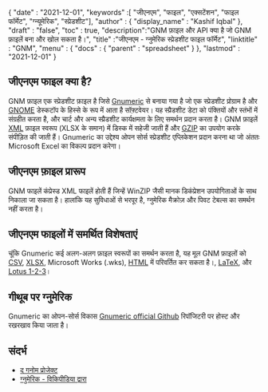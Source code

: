 {
  "date" : "2021-12-01",
  "keywords" :[ "जीएनएम", "फाइल", "एक्सटेंशन", "फाइल फॉर्मेट", "ग्न्यूमेरिक", "स्प्रेडशीट"],
  "author" : {
    "display_name" : "Kashif Iqbal"
},
  "draft" : "false",
  "toc" : true,
  "description":"GNM फ़ाइल और API क्या है जो GNM फ़ाइलें बना और खोल सकता है।",
  "title" :"जीएनएम - ग्नुमेरिक स्प्रेडशीट फाइल फॉर्मेट",
  "linktitle" : "GNM",
  "menu" : {
    "docs" : {
      "parent" : "spreadsheet"
}
},
  "lastmod" : "2021-12-01"
}

## जीएनएम फाइल क्या है?

GNM फ़ाइल एक स्प्रेडशीट फ़ाइल है जिसे [Gnumeric](https://en.wikipedia.org/wiki/Gnumeric) से बनाया गया है जो एक स्प्रेडशीट प्रोग्राम है और [GNOME](https://www.gnome.org/) डेस्कटॉप के हिस्से के रूप में आता है सॉफ़्टवेयर। यह स्प्रैडशीट डेटा को पंक्तियों और स्तंभों में संग्रहीत करता है, और चार्ट और अन्य स्प्रैडशीट कार्यक्षमता के लिए समर्थन प्रदान करता है। GNM फ़ाइलें [XML](/hi/web/xml/) फ़ाइल स्वरूप (XLSX के समान) में डिस्क में सहेजी जाती हैं और [GZIP](/hi/compression/gz/) का उपयोग करके संपीड़ित की जाती हैं। Gnumeric का उद्देश्य ओपन सोर्स स्प्रेडशीट एप्लिकेशन प्रदान करना था जो अंततः Microsoft Excel का विकल्प प्रदान करेगा।

## जीएनएम फ़ाइल प्रारूप

GNM फाइलें कंप्रेस्ड XML फाइलें होती हैं जिन्हें WinZIP जैसी मानक डिकंप्रेशन उपयोगिताओं के साथ निकाला जा सकता है। हालांकि यह सुविधाओं से भरपूर है, ग्नुमेरिक मैक्रोज़ और पिवट टेबल्स का समर्थन नहीं करता है।

## जीएनएम फाइलों में समर्थित विशेषताएं

चूंकि Gnumeric कई अलग-अलग फ़ाइल स्वरूपों का समर्थन करता है, यह मूल GNM फ़ाइलों को [CSV](/hi/spreadsheet/csv/), [XLSX](/hi/spreadsheet/xlsx/), Microsoft Works (.wks), [HTML](/hi/web/html/) में परिवर्तित कर सकता है।, [LaTeX](/hi/word-processing/latex/), और [Lotus 1-2-3](/hi/spreadsheet/123/)।

## गीथूब पर ग्नुमेरिक

Gnumeric का ओपन-सोर्स विकास [Gnumeric official Github](https://github.com/GNOME/gnumeric) रिपॉजिटरी पर होस्ट और रखरखाव किया जाता है।

## संदर्भ

* [द गनोम प्रोजेक्ट](https://en.wikipedia.org/wiki/The_GNOME_Project)
* [ग्नुमेरिक - विकिपीडिया द्वारा](https://en.wikipedia.org/wiki/Gnumeric)

